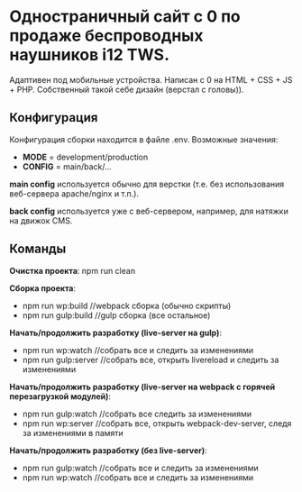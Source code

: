 Одностраничный сайт с 0 по продаже беспроводных наушников i12 TWS.
=============================
Адаптивен под мобильные устройства. Написан с 0 на HTML + CSS + JS + PHP. Собственный такой себе дизайн (верстал с головы)).  

Конфигурация
-----------------------------------
Конфигурация сборки находится в файле .env.
Возможные значения:
- **MODE** = development/production
- **CONFIG** = main/back/...

**main config** используется обычно для верстки (т.е. без использования веб-сервера apache/nginx и т.п.).

**back config** используется уже с веб-сервером, например, для натяжки на движок CMS. 

Команды
-----------------------------------
**Очистка проекта**: npm run clean

**Сборка проекта**:
* npm run wp:build //webpack сборка (обычно скрипты)
* npm run gulp:build //gulp сборка (все остальное)

**Начать/продолжить разработку (live-server на gulp)**:
* npm run wp:watch //собрать все и следить за изменениями
* npm run gulp:server //собрать все, открыть livereload и следить за изменениями

**Начать/продолжить разработку (live-server на webpack с горячей перезагрузкой модулей)**:
* npm run gulp:watch //собрать все следить за изменениями
* npm run wp:server //собрать все, открыть webpack-dev-server, следя за изменениями в памяти

**Начать/продолжить разработку (без live-server)**:
* npm run gulp:watch //собрать все и следить за изменениями
* npm run wp:watch //собрать все и следить за изменениями